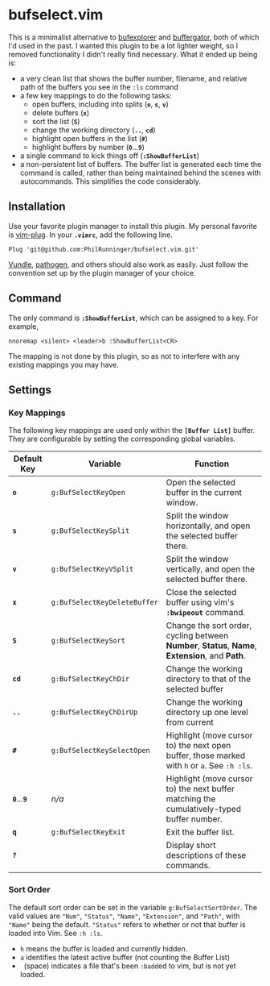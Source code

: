 # bufselect.vim

This is a minimalist alternative to [bufexplorer](https://github.com/jlanzarotta/bufexplorer) and [buffergator](https://github.com/jeetsukumaran/vim-buffergator), both of which I'd used in the past. I wanted this plugin to be a lot lighter weight, so I removed functionality I didn't really find necessary. What it ended up being is:

* a very clean list that shows the buffer number, filename, and relative path of the buffers you see in the `:ls` command
* a few key mappings to do the following tasks:
    * open buffers, including into splits (**`o`**, **`s`**, **`v`**)
    * delete buffers (**`x`**)
    * sort the list (**`S`**)
    * change the working directory (**`..`**, **`cd`**)
    * highlight open buffers in the list (**`#`**)
    * highlight buffers by number (**`0`**...**`9`**)
* a single command to kick things off (**`:ShowBufferList`**)
* a non-persistent list of buffers. The buffer list is generated each time the command is called, rather than being maintained behind the scenes with autocommands. This simplifies the code considerably.

## Installation

Use your favorite plugin manager to install this plugin. My personal favorite is [vim-plug](https://github.com/junegunn/vim-plug). In your **`.vimrc`**, add the following line.

```vim
Plug 'git@github.com:PhilRunninger/bufselect.vim.git'
```

[Vundle](https://github.com/VundleVim/Vundle.vim), [pathogen](https://github.com/tpope/vim-pathogen), and others should also work as easily. Just follow the convention set up by the plugin manager of your choice.

## Command

The only command is **`:ShowBufferList`**, which can be assigned to a key. For example,
```vim
nnoremap <silent> <leader>b :ShowBufferList<CR>
```
The mapping is not done by this plugin, so as not to interfere with any existing mappings you may have.

## Settings
### Key Mappings

The following key mappings are used only within the **`[Buffer List]`** buffer. They are configurable by setting the corresponding global variables.

Default Key       | Variable                     | Function
---|---|---
**`o`**           | `g:BufSelectKeyOpen`         | Open the selected buffer in the current window.
**`s`**           | `g:BufSelectKeySplit`        | Split the window horizontally, and open the selected buffer there.
**`v`**           | `g:BufSelectKeyVSplit`       | Split the window vertically, and open the selected buffer there.
**`x`**           | `g:BufSelectKeyDeleteBuffer` | Close the selected buffer using vim's **`:bwipeout`** command.
**`S`**           | `g:BufSelectKeySort`         | Change the sort order, cycling between **Number**, **Status**, **Name**, **Extension**, and **Path**.
**`cd`**          | `g:BufSelectKeyChDir`        | Change the working directory to that of the selected buffer
**`..`**          | `g:BufSelectKeyChDirUp`      | Change the working directory up one level from current
**`#`**           | `g:BufSelectKeySelectOpen`   | Highlight (move cursor to) the next open buffer, those marked with `h` or `a`. See `:h :ls`.
**`0`**...**`9`** | *n/a*                        | Highlight (move cursor to) the next buffer matching the cumulatively-typed buffer number.
**`q`**           | `g:BufSelectKeyExit`         | Exit the buffer list.
**`?`**           |                              | Display short descriptions of these commands.

### Sort Order
The default sort order can be set in the variable `g:BufSelectSortOrder`. The valid values are `"Num"`, `"Status"`, `"Name"`, `"Extension"`, and `"Path"`, with `"Name"` being the default. `"Status"` refers to whether or not that buffer is loaded into Vim. See `:h :ls`.

* `h` means the buffer is loaded and currently hidden.
* `a` identifies the latest active buffer (not counting the Buffer List)
* ` `(space) indicates a file that's been `:badd`ed to vim, but is not yet loaded.
